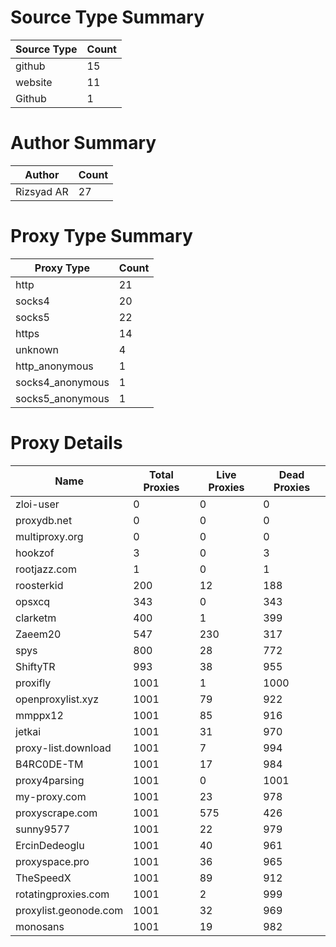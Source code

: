 # Source Type Summary

| Source Type | Count |
|-------------|-------|
| github | 15 |
| website | 11 |
| Github | 1 |


# Author Summary

| Author | Count |
|--------|-------|
| Rizsyad AR | 27 |


# Proxy Type Summary

| Proxy Type | Count |
|------------|-------|
| http | 21 |
| socks4 | 20 |
| socks5 | 22 |
| https | 14 |
| unknown | 4 |
| http_anonymous | 1 |
| socks4_anonymous | 1 |
| socks5_anonymous | 1 |


# Proxy Details

| Name | Total Proxies | Live Proxies | Dead Proxies |
|------|---------------|--------------|---------------|
| zloi-user | 0 | 0 | 0 |
| proxydb.net | 0 | 0 | 0 |
| multiproxy.org | 0 | 0 | 0 |
| hookzof | 3 | 0 | 3 |
| rootjazz.com | 1 | 0 | 1 |
| roosterkid | 200 | 12 | 188 |
| opsxcq | 343 | 0 | 343 |
| clarketm | 400 | 1 | 399 |
| Zaeem20 | 547 | 230 | 317 |
| spys | 800 | 28 | 772 |
| ShiftyTR | 993 | 38 | 955 |
| proxifly | 1001 | 1 | 1000 |
| openproxylist.xyz | 1001 | 79 | 922 |
| mmppx12 | 1001 | 85 | 916 |
| jetkai | 1001 | 31 | 970 |
| proxy-list.download | 1001 | 7 | 994 |
| B4RC0DE-TM | 1001 | 17 | 984 |
| proxy4parsing | 1001 | 0 | 1001 |
| my-proxy.com | 1001 | 23 | 978 |
| proxyscrape.com | 1001 | 575 | 426 |
| sunny9577 | 1001 | 22 | 979 |
| ErcinDedeoglu | 1001 | 40 | 961 |
| proxyspace.pro | 1001 | 36 | 965 |
| TheSpeedX | 1001 | 89 | 912 |
| rotatingproxies.com | 1001 | 2 | 999 |
| proxylist.geonode.com | 1001 | 32 | 969 |
| monosans | 1001 | 19 | 982 |
